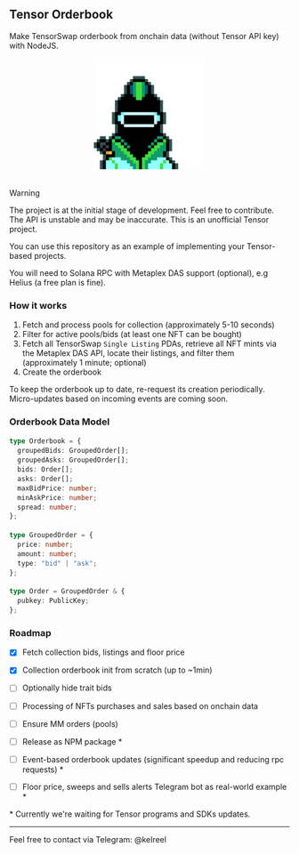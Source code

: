 ## Tensor Orderbook

Make TensorSwap orderbook from onchain data (without Tensor API key) with NodeJS.

<div align="center">
  <img width="200px" src="./chart.gif" alt="chart">
</div>
<br />

> [!WARNING]
> The project is at the initial stage of development. Feel free to contribute. The API is unstable and may be inaccurate.
> This is an unofficial Tensor project.

You can use this repository as an example of implementing your Tensor-based projects.

You will need to Solana RPC with Metaplex DAS support (optional), e.g Helius (a free plan is fine).

### How it works

1. Fetch and process pools for collection (approximately 5-10 seconds)
2. Filter for active pools/bids (at least one NFT can be bought)
3. Fetch all TensorSwap `Single Listing` PDAs, retrieve all NFT mints via the Metaplex DAS API, locate their listings, and filter them (approximately 1 minute; optional)
4. Create the orderbook

To keep the orderbook up to date, re-request its creation periodically. Micro-updates based on incoming events are coming soon.

### Orderbook Data Model
```typescript
type Orderbook = {
  groupedBids: GroupedOrder[];
  groupedAsks: GroupedOrder[];
  bids: Order[];
  asks: Order[];
  maxBidPrice: number;
  minAskPrice: number;
  spread: number;
};

type GroupedOrder = {
  price: number;
  amount: number;
  type: "bid" | "ask";
};

type Order = GroupedOrder & {
  pubkey: PublicKey;
};
```

### Roadmap
 - [x] Fetch collection bids, listings and floor price
 - [x] Collection orderbook init from scratch (up to ~1min)
 - [ ] Optionally hide trait bids
 - [ ] Processing of NFTs purchases and sales based on onchain data
 - [ ] Ensure MM orders (pools)
 - [ ] Release as NPM package *
 - [ ] Event-based orderbook updates (significant speedup and reducing rpc requests) *
 - [ ] Floor price, sweeps and sells alerts Telegram bot as real-world example *


\* Currently we're waiting for Tensor programs and SDKs updates.

---

Feel free to contact via Telegram: @kelreel



